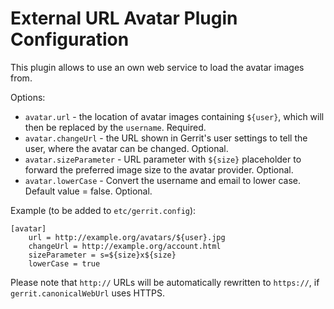 External URL Avatar Plugin Configuration
=========================

This plugin allows to use an own web service to load the avatar images from.

Options:

* `avatar.url` - the location of avatar images containing `${user}`, which will then be replaced by the `username`. Required.
* `avatar.changeUrl` - the URL shown in Gerrit's user settings to tell the user, where the avatar can be changed. Optional.
* `avatar.sizeParameter` - URL parameter with `${size}` placeholder to
  forward the preferred image size to the avatar provider. Optional.
* `avatar.lowerCase`  - Convert the username and email to lower case.
  Default value = false. Optional.

Example (to be added to `etc/gerrit.config`):

    [avatar]
        url = http://example.org/avatars/${user}.jpg
        changeUrl = http://example.org/account.html
        sizeParameter = s=${size}x${size}
        lowerCase = true

Please note that `http://` URLs will be automatically rewritten to `https://`, if `gerrit.canonicalWebUrl` uses HTTPS.
